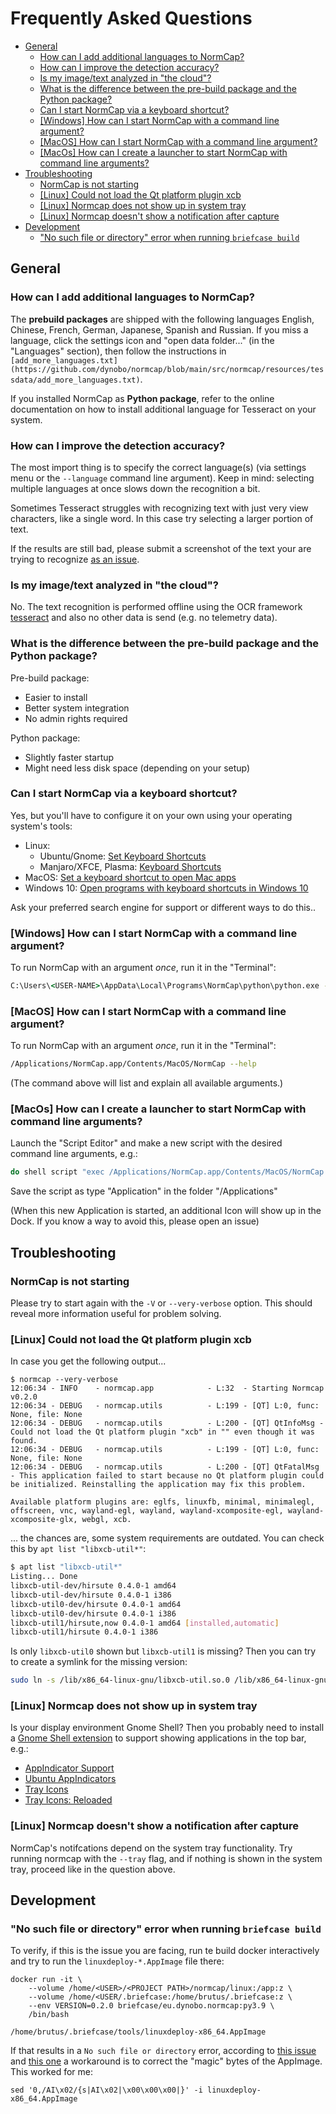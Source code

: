 # Frequently Asked Questions <!-- omit in toc -->

- [General](#general)
  - [How can I add additional languages to NormCap?](#how-can-i-add-additional-languages-to-normcap)
  - [How can I improve the detection accuracy?](#how-can-i-improve-the-detection-accuracy)
  - [Is my image/text analyzed in "the cloud"?](#is-my-imagetext-analyzed-in-the-cloud)
  - [What is the difference between the pre-build package and the Python package?](#what-is-the-difference-between-the-pre-build-package-and-the-python-package)
  - [Can I start NormCap via a keyboard shortcut?](#can-i-start-normcap-via-a-keyboard-shortcut)
  - [\[Windows\] How can I start NormCap with a command line argument?](#windows-how-can-i-start-normcap-with-a-command-line-argument)
  - [\[MacOS\] How can I start NormCap with a command line argument?](#macos-how-can-i-start-normcap-with-a-command-line-argument)
  - [\[MacOs\] How can I create a launcher to start NormCap with command line arguments?](#macos-how-can-i-create-a-launcher-to-start-normcap-with-command-line-arguments)
- [Troubleshooting](#troubleshooting)
  - [NormCap is not starting](#normcap-is-not-starting)
  - [\[Linux\] Could not load the Qt platform plugin xcb](#linux-could-not-load-the-qt-platform-plugin-xcb)
  - [\[Linux\] Normcap does not show up in system tray](#linux-normcap-does-not-show-up-in-system-tray)
  - [\[Linux\] Normcap doesn't show a notification after capture](#linux-normcap-doesnt-show-a-notification-after-capture)
- [Development](#development)
  - ["No such file or directory" error when running `briefcase build`](#no-such-file-or-directory-error-when-running-briefcase-build)

## General

### How can I add additional languages to NormCap?

The **prebuild packages** are shipped with the following languages English, Chinese,
French, German, Japanese, Spanish and Russian. If you miss a language, click the
settings icon and "open data folder..." (in the "Languages" section), then follow the
instructions in
`[add_more_languages.txt](https://github.com/dynobo/normcap/blob/main/src/normcap/resources/tessdata/add_more_languages.txt)`.

If you installed NormCap as **Python package**, refer to the online documentation on how
to install additional language for Tesseract on your system.

### How can I improve the detection accuracy?

The most import thing is to specify the correct language(s) (via settings menu or the
`--language` command line argument). Keep in mind: selecting multiple languages at once
slows down the recognition a bit.

Sometimes Tesseract struggles with recognizing text with just very view characters, like
a single word. In this case try selecting a larger portion of text.

If the results are still bad, please submit a screenshot of the text your are trying to
recognize [as an issue](https://github.com/dynobo/normcap/issues).

### Is my image/text analyzed in "the cloud"?

No. The text recognition is performed offline using the OCR framework
[tesseract](https://github.com/tesseract-ocr/tesseract) and also no other data is send
(e.g. no telemetry data).

### What is the difference between the pre-build package and the Python package?

Pre-build package:

- Easier to install
- Better system integration
- No admin rights required

Python package:

- Slightly faster startup
- Might need less disk space (depending on your setup)

### Can I start NormCap via a keyboard shortcut?

Yes, but you'll have to configure it on your own using your operating system's tools:

- Linux:
  - Ubuntu/Gnome:
    [Set Keyboard Shortcuts](https://help.ubuntu.com/stable/ubuntu-help/keyboard-shortcuts-set.html)
  - Manjaro/XFCE, Plasma:
    [Keyboard Shortcuts](https://wiki.manjaro.org/index.php?title=Keyboard_Shortcuts)
- MacOS:
  [Set a keyboard shortcut to open Mac apps](https://www.wikihow.com/Set-a-Keyboard-Shortcut-to-Open-Mac-Apps)
- Windows 10:
  [Open programs with keyboard shortcuts in Windows 10](https://www.cnet.com/tech/computing/open-programs-with-keyboard-shortcuts-in-windows-10/)

Ask your preferred search engine for support or different ways to do this..

### \[Windows\] How can I start NormCap with a command line argument?

To run NormCap with an argument _once_, run it in the "Terminal":

```cmd
C:\Users\<USER-NAME>\AppData\Local\Programs\NormCap\python\python.exe -m normcap --help
```

### \[MacOS\] How can I start NormCap with a command line argument?

To run NormCap with an argument _once_, run it in the "Terminal":

```sh
/Applications/NormCap.app/Contents/MacOS/NormCap --help
```

(The command above will list and explain all available arguments.)

### \[MacOs\] How can I create a launcher to start NormCap with command line arguments?

Launch the "Script Editor" and make a new script with the desired command line
arguments, e.g.:

```sh
do shell script "exec /Applications/NormCap.app/Contents/MacOS/NormCap --tray"s
```

Save the script as type "Application" in the folder "/Applications"

(When this new Application is started, an additional Icon will show up in the Dock. If
you know a way to avoid this, please open an issue)

## Troubleshooting

### NormCap is not starting

Please try to start again with the `-V` or `--very-verbose` option. This should reveal
more information useful for problem solving.

### \[Linux\] Could not load the Qt platform plugin xcb

In case you get the following output...

```
$ normcap --very-verbose
12:06:34 - INFO    - normcap.app            - L:32  - Starting Normcap v0.2.0
12:06:34 - DEBUG   - normcap.utils          - L:199 - [QT] L:0, func: None, file: None
12:06:34 - DEBUG   - normcap.utils          - L:200 - [QT] QtInfoMsg - Could not load the Qt platform plugin "xcb" in "" even though it was found.
12:06:34 - DEBUG   - normcap.utils          - L:199 - [QT] L:0, func: None, file: None
12:06:34 - DEBUG   - normcap.utils          - L:200 - [QT] QtFatalMsg - This application failed to start because no Qt platform plugin could be initialized. Reinstalling the application may fix this problem.

Available platform plugins are: eglfs, linuxfb, minimal, minimalegl, offscreen, vnc, wayland-egl, wayland, wayland-xcomposite-egl, wayland-xcomposite-glx, webgl, xcb.
```

... the chances are, some system requirements are outdated. You can check this by
`apt list "libxcb-util*"`:

```sh
$ apt list "libxcb-util*"
Listing... Done
libxcb-util-dev/hirsute 0.4.0-1 amd64
libxcb-util-dev/hirsute 0.4.0-1 i386
libxcb-util0-dev/hirsute 0.4.0-1 amd64
libxcb-util0-dev/hirsute 0.4.0-1 i386
libxcb-util1/hirsute,now 0.4.0-1 amd64 [installed,automatic]
libxcb-util1/hirsute 0.4.0-1 i386
```

Is only `libxcb-util0` shown but `libxcb-util1` is missing? Then you can try to create a
symlink for the missing version:

```sh
sudo ln -s /lib/x86_64-linux-gnu/libxcb-util.so.0 /lib/x86_64-linux-gnu/libxcb-util.so.1
```

### \[Linux\] Normcap does not show up in system tray

Is your display environment Gnome Shell? Then you probably need to install a
[Gnome Shell extension](https://extensions.gnome.org/) to support showing applications
in the top bar, e.g.:

- [AppIndicator Support](https://extensions.gnome.org/extension/615/appindicator-support/)
- [Ubuntu AppIndicators](https://extensions.gnome.org/extension/1301/ubuntu-appindicators/)
- [Tray Icons](https://extensions.gnome.org/extension/1503/tray-icons/)
- [Tray Icons: Reloaded](https://extensions.gnome.org/extension/2890/tray-icons-reloaded/)

### \[Linux\] Normcap doesn't show a notification after capture

NormCap's notifcations depend on the system tray functionality. Try running normcap with
the `--tray` flag, and if nothing is shown in the system tray, proceed like in the
question above.

## Development

### "No such file or directory" error when running `briefcase build`

To verify, if this is the issue you are facing, run te build docker interactively and
try to run the `linuxdeploy-*.AppImage` file there:

```
docker run -it \
    --volume /home/<USER>/<PROJECT PATH>/normcap/linux:/app:z \
    --volume /home/<USER/.briefcase:/home/brutus/.briefcase:z \
    --env VERSION=0.2.0 briefcase/eu.dynobo.normcap:py3.9 \
    /bin/bash

/home/brutus/.briefcase/tools/linuxdeploy-x86_64.AppImage
```

If that results in a `No such file or directory` error, according to
[this issue](https://github.com/AppImage/AppImageKit/issues/1027#issuecomment-641601097)
and [this one](https://github.com/AppImage/AppImageKit/issues/828) a workaround is to
correct the "magic" bytes of the AppImage. This worked for me:

```
sed '0,/AI\x02/{s|AI\x02|\x00\x00\x00|}' -i linuxdeploy-x86_64.AppImage
```
